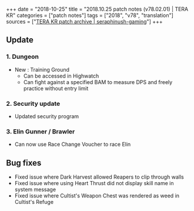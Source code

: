 +++
date = "2018-10-25"
title = "2018.10.25 patch notes (v78.02.01) | TERA KR"
categories = ["patch notes"]
tags = ["2018", "v78", "translation"]
sources = ["[TERA KR patch archive | seraphinush-gaming](/ko/patch/2018/v78-02-01)"]
+++

## Update

### **1.** Dungeon
- New : Training Ground
  - Can be accessed in Highwatch
  - Can fight against a specified BAM to measure DPS and freely practice without entry limit

### **2.** Security update
- Updated security program

### **3.** Elin Gunner / Brawler
- Can now use Race Change Voucher to race Elin

## Bug fixes

- Fixed issue where Dark Harvest allowed Reapers to clip through walls
- Fixed issue where using Heart Thrust did not display skill name in system message
- Fixed issue where Cultist's Weapon Chest was rendered as weed in Cultist's Refuge
